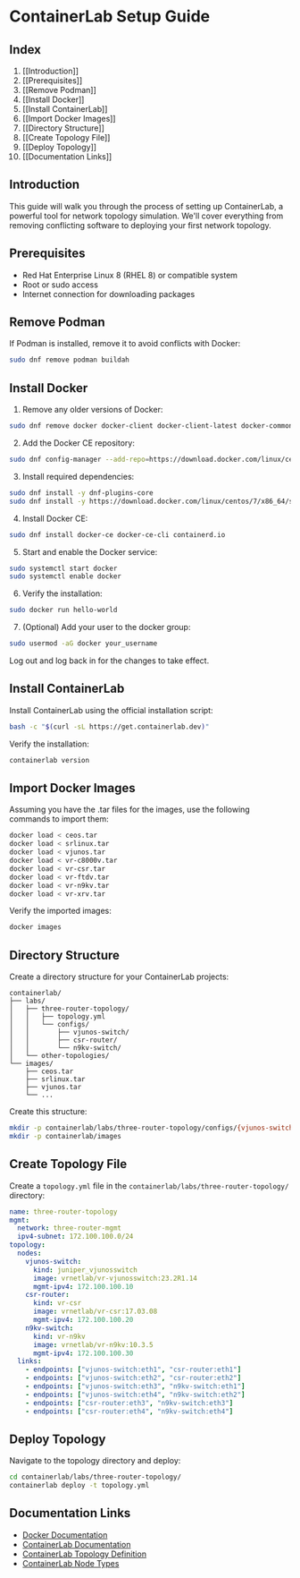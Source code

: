 # ContainerLab Setup Guide

## Index
1. [[Introduction]]
2. [[Prerequisites]]
3. [[Remove Podman]]
4. [[Install Docker]]
5. [[Install ContainerLab]]
6. [[Import Docker Images]]
7. [[Directory Structure]]
8. [[Create Topology File]]
9. [[Deploy Topology]]
10. [[Documentation Links]]

## Introduction

This guide will walk you through the process of setting up ContainerLab, a powerful tool for network topology simulation. We'll cover everything from removing conflicting software to deploying your first network topology.

## Prerequisites

- Red Hat Enterprise Linux 8 (RHEL 8) or compatible system
- Root or sudo access
- Internet connection for downloading packages

## Remove Podman

If Podman is installed, remove it to avoid conflicts with Docker:

```bash
sudo dnf remove podman buildah
```

## Install Docker

1. Remove any older versions of Docker:

```bash
sudo dnf remove docker docker-client docker-client-latest docker-common docker-latest docker-latest-logrotate docker-logrotate docker-engine
```

2. Add the Docker CE repository:

```bash
sudo dnf config-manager --add-repo=https://download.docker.com/linux/centos/docker-ce.repo
```

3. Install required dependencies:

```bash
sudo dnf install -y dnf-plugins-core
sudo dnf install -y https://download.docker.com/linux/centos/7/x86_64/stable/Packages/containerd.io-1.2.6-3.3.el7.x86_64.rpm
```

4. Install Docker CE:

```bash
sudo dnf install docker-ce docker-ce-cli containerd.io
```

5. Start and enable the Docker service:

```bash
sudo systemctl start docker
sudo systemctl enable docker
```

6. Verify the installation:

```bash
sudo docker run hello-world
```

7. (Optional) Add your user to the docker group:

```bash
sudo usermod -aG docker your_username
```

Log out and log back in for the changes to take effect.

## Install ContainerLab

Install ContainerLab using the official installation script:

```bash
bash -c "$(curl -sL https://get.containerlab.dev)"
```

Verify the installation:

```bash
containerlab version
```

## Import Docker Images

Assuming you have the .tar files for the images, use the following commands to import them:

```bash
docker load < ceos.tar
docker load < srlinux.tar
docker load < vjunos.tar
docker load < vr-c8000v.tar
docker load < vr-csr.tar
docker load < vr-ftdv.tar
docker load < vr-n9kv.tar
docker load < vr-xrv.tar
```

Verify the imported images:

```bash
docker images
```

## Directory Structure

Create a directory structure for your ContainerLab projects:

```
containerlab/
├── labs/
│   ├── three-router-topology/
│   │   ├── topology.yml
│   │   └── configs/
│   │       ├── vjunos-switch/
│   │       ├── csr-router/
│   │       └── n9kv-switch/
│   └── other-topologies/
└── images/
    ├── ceos.tar
    ├── srlinux.tar
    ├── vjunos.tar
    └── ...
```

Create this structure:

```bash
mkdir -p containerlab/labs/three-router-topology/configs/{vjunos-switch,csr-router,n9kv-switch}
mkdir -p containerlab/images
```

## Create Topology File

Create a `topology.yml` file in the `containerlab/labs/three-router-topology/` directory:

```yaml
name: three-router-topology
mgmt:
  network: three-router-mgmt
  ipv4-subnet: 172.100.100.0/24
topology:
  nodes:
    vjunos-switch:
      kind: juniper_vjunosswitch
      image: vrnetlab/vr-vjunosswitch:23.2R1.14
      mgmt-ipv4: 172.100.100.10
    csr-router:
      kind: vr-csr
      image: vrnetlab/vr-csr:17.03.08
      mgmt-ipv4: 172.100.100.20
    n9kv-switch:
      kind: vr-n9kv
      image: vrnetlab/vr-n9kv:10.3.5
      mgmt-ipv4: 172.100.100.30
  links:
    - endpoints: ["vjunos-switch:eth1", "csr-router:eth1"]
    - endpoints: ["vjunos-switch:eth2", "csr-router:eth2"]
    - endpoints: ["vjunos-switch:eth3", "n9kv-switch:eth1"]
    - endpoints: ["vjunos-switch:eth4", "n9kv-switch:eth2"]
    - endpoints: ["csr-router:eth3", "n9kv-switch:eth3"]
    - endpoints: ["csr-router:eth4", "n9kv-switch:eth4"]
```

## Deploy Topology

Navigate to the topology directory and deploy:

```bash
cd containerlab/labs/three-router-topology/
containerlab deploy -t topology.yml
```

## Documentation Links

- [Docker Documentation](https://docs.docker.com/)
- [ContainerLab Documentation](https://containerlab.dev/manual/getting-started/)
- [ContainerLab Topology Definition](https://containerlab.dev/manual/topo-def-file/)
- [ContainerLab Node Types](https://containerlab.dev/manual/kinds/overview/)
